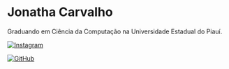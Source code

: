 # Jonatha Carvalho

Graduando em Ciência da Computação na Universidade Estadual do Piauí.

[![Instagram](https://img.shields.io/badge/-Instagram-%23E4405F?style=for-the-badge&logo=instagram&logoColor=white)](https://www.instagram.com/eujonathamermo/)

[![GitHub](https://img.shields.io/badge/GitHub-100000?style=for-the-badge&logo=github&logoColor=white)](https://github.com/jowgaze)